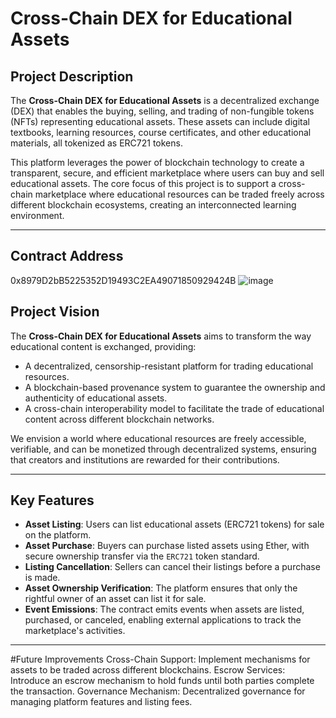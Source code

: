 


# Cross-Chain DEX for Educational Assets

## Project Description

The **Cross-Chain DEX for Educational Assets** is a decentralized exchange (DEX) that enables the buying, selling, and trading of non-fungible tokens (NFTs) representing educational assets. These assets can include digital textbooks, learning resources, course certificates, and other educational materials, all tokenized as ERC721 tokens. 

This platform leverages the power of blockchain technology to create a transparent, secure, and efficient marketplace where users can buy and sell educational assets. The core focus of this project is to support a cross-chain marketplace where educational resources can be traded freely across different blockchain ecosystems, creating an interconnected learning environment.

---

## Contract Address

0x8979D2bB5225352D19493C2EA49071850929424B
![image](https://github.com/user-attachments/assets/e84544e6-8fc7-46b3-b9b8-f54c72655e74)




## Project Vision

The **Cross-Chain DEX for Educational Assets** aims to transform the way educational content is exchanged, providing:

- A decentralized, censorship-resistant platform for trading educational resources.
- A blockchain-based provenance system to guarantee the ownership and authenticity of educational assets.
- A cross-chain interoperability model to facilitate the trade of educational content across different blockchain networks.

We envision a world where educational resources are freely accessible, verifiable, and can be monetized through decentralized systems, ensuring that creators and institutions are rewarded for their contributions.

---

## Key Features

- **Asset Listing**: Users can list educational assets (ERC721 tokens) for sale on the platform.
- **Asset Purchase**: Buyers can purchase listed assets using Ether, with secure ownership transfer via the `ERC721` token standard.
- **Listing Cancellation**: Sellers can cancel their listings before a purchase is made.
- **Asset Ownership Verification**: The platform ensures that only the rightful owner of an asset can list it for sale.
- **Event Emissions**: The contract emits events when assets are listed, purchased, or canceled, enabling external applications to track the marketplace's activities.

---

#Future Improvements
Cross-Chain Support: Implement mechanisms for assets to be traded across different blockchains.
Escrow Services: Introduce an escrow mechanism to hold funds until both parties complete the transaction.
Governance Mechanism: Decentralized governance for managing platform features and listing fees.
